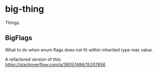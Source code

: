 # big-thing

Things.

## BigFlags

What to do when enum flags does not fit within inherited type max value.

A refactored version of this: https://stackoverflow.com/a/38557486/15207856 

